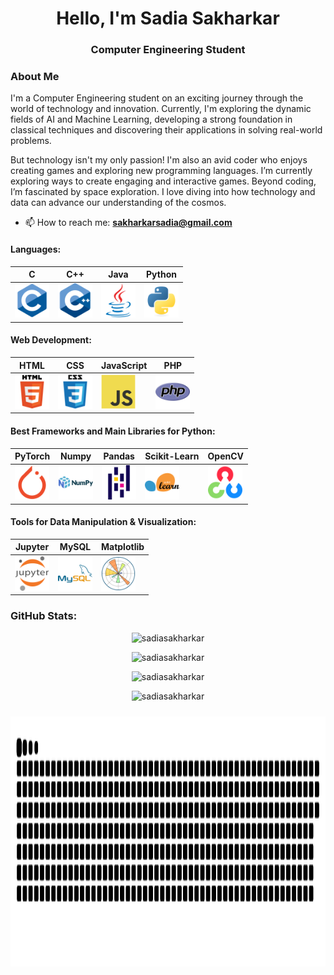 <h1 align="center">Hello, I'm Sadia Sakharkar</h1>
<h3 align="center">Computer Engineering Student</h3>

### About Me
I'm a Computer Engineering student on an exciting journey through the world of technology and innovation. Currently, I'm exploring the dynamic fields of AI and Machine Learning, developing a strong foundation in classical techniques and discovering their applications in solving real-world problems.

But technology isn't my only passion! I'm also an avid coder who enjoys creating games and exploring new programming languages. I’m currently exploring ways to create engaging and interactive games. Beyond coding, I’m fascinated by space exploration. I love diving into how technology and data can advance our understanding of the cosmos.


- 📫 How to reach me: **sakharkarsadia@gmail.com**

#### Languages:
| C | C++ | Java | Python |
|---|-----|------|--------|
| <img src="https://raw.githubusercontent.com/devicons/devicon/master/icons/c/c-original.svg" title="C" alt="C" width="55" height="55"/> | <img src="https://raw.githubusercontent.com/devicons/devicon/master/icons/cplusplus/cplusplus-original.svg" title="C++" alt="C++" width="55" height="55"/> | <img src="https://raw.githubusercontent.com/devicons/devicon/master/icons/java/java-original.svg" title="Java" alt="Java" width="55" height="55"/> | <img src="https://raw.githubusercontent.com/devicons/devicon/master/icons/python/python-original.svg" title="Python" alt="Python" width="55" height="55"/> |

#### Web Development:
| HTML | CSS | JavaScript | PHP |
|------|-----|-------------|-----|
| <img src="https://raw.githubusercontent.com/devicons/devicon/master/icons/html5/html5-original-wordmark.svg" title="HTML" alt="HTML" width="55" height="55"/> | <img src="https://raw.githubusercontent.com/devicons/devicon/master/icons/css3/css3-original-wordmark.svg" title="CSS" alt="CSS" width="55" height="55"/> | <img src="https://raw.githubusercontent.com/devicons/devicon/master/icons/javascript/javascript-original.svg" title="JavaScript" alt="JavaScript" width="55" height="55"/> | <img src="https://raw.githubusercontent.com/devicons/devicon/master/icons/php/php-original.svg" title="PHP" alt="PHP" width="55" height="55"/> |


#### Best Frameworks and Main Libraries for Python:
| PyTorch | Numpy | Pandas | Scikit-Learn | OpenCV | 
|---------|-------|--------|--------------|--------|
| <img src="https://raw.githubusercontent.com/devicons/devicon/master/icons/pytorch/pytorch-original.svg" title="PyTorch" alt="PyTorch" width="55" height="55"/> | <img src="https://raw.githubusercontent.com/devicons/devicon/master/icons/numpy/numpy-original-wordmark.svg" title="Numpy" alt="Numpy" width="55" height="55"/> | <img src="https://raw.githubusercontent.com/devicons/devicon/master/icons/pandas/pandas-original.svg" title="Pandas" alt="Pandas" width="55" height="55"/> | <img src="https://raw.githubusercontent.com/devicons/devicon/master/icons/scikitlearn/scikitlearn-original.svg" title="Scikit-Learn" alt="Scikit-Learn" width="55" height="55"/> | <img src="https://raw.githubusercontent.com/devicons/devicon/master/icons/opencv/opencv-original.svg" title="OpenCV" alt="OpenCV" width="55" height="55"/> |

#### Tools for Data Manipulation & Visualization:
| Jupyter | MySQL | Matplotlib |
|---------|-------|------------|
| <img src="https://raw.githubusercontent.com/devicons/devicon/master/icons/jupyter/jupyter-original-wordmark.svg" title="Jupyter" alt="Jupyter" width="55" height="55"/> | <img src="https://raw.githubusercontent.com/devicons/devicon/master/icons/mysql/mysql-original-wordmark.svg" title="MySQL" alt="MySQL" width="55" height="55"/> | <img src="https://raw.githubusercontent.com/devicons/devicon/master/icons/matplotlib/matplotlib-original.svg" title="Matplotlib" alt="Matplotlib" width="55" height="55"/> |

### GitHub Stats:
<div align="center">
  <p><img src="https://github-readme-stats.vercel.app/api/top-langs?username=sadiasakharkar&show_icons=true&locale=en&layout=compact&theme=dark" alt="sadiasakharkar" /></p>
  <p><img src="https://github-readme-stats.vercel.app/api?username=sadiasakharkar&show_icons=true&locale=en&theme=dark" alt="sadiasakharkar" /></p>
  <p><img src="https://github-readme-streak-stats.herokuapp.com/?user=sadiasakharkar&theme=dark" alt="sadiasakharkar" /></p>
  <p><img src="https://komarev.com/ghpvc/?username=sadiasakharkar&label=Profile%20views&color=FF4500&style=plastic" alt="sadiasakharkar" /></p>
  <img src="https://github.com/sadiasakharkar/sadiasakharkar/raw/ffd4e81ed7a7f2706480e14b6762a555d56f8d37/github-snake.svg" alt="Snake Game" width="100%" height="400" style="margin-top: 10px;"/>
</div>


